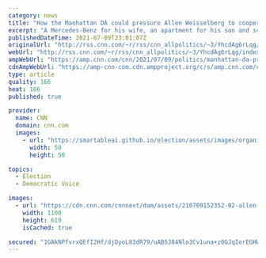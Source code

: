 ```yaml
---
category: news
title: "How the Manhattan DA could pressure Allen Weisselberg to cooperate against Donald Trump  "
excerpt: "A Mercedes-Benz for his wife, an apartment for his son and school tuition for his grandchildren.\n    \n"
publishedDateTime: 2021-07-09T23:01:07Z
originalUrl: "http://rss.cnn.com/~r/rss/cnn_allpolitics/~3/YhcdAg6rLqg/index.html"
webUrl: "http://rss.cnn.com/~r/rss/cnn_allpolitics/~3/YhcdAg6rLqg/index.html"
ampWebUrl: "https://amp.cnn.com/cnn/2021/07/09/politics/manhattan-da-pressure-weisselberg-trump/index.html"
cdnAmpWebUrl: "https://amp-cnn-com.cdn.ampproject.org/c/s/amp.cnn.com/cnn/2021/07/09/politics/manhattan-da-pressure-weisselberg-trump/index.html"
type: article
quality: 166
heat: 166
published: true

provider:
  name: CNN
  domain: cnn.com
  images:
    - url: "https://smartableai.github.io/election/assets/images/organizations/cnn.com-50x50.jpg"
      width: 50
      height: 50

topics:
  - Election
  - Democratic Voice

images:
  - url: "https://cdn.cnn.com/cnnnext/dam/assets/210709152352-02-allen-weisselberg-court-0701-super-tease.jpg"
    width: 1100
    height: 619
    isCached: true

secured: "1GAkNPfvrxQEfI2Hf/djDyoL83dR79/uABSJ84Nlo3Cv1una+z0GJqIerEGHWkYkm6gunrClvHtHAJbSlFKpnpJs2bsUXoO9b/BTOwcYfr8HSlDXmLxCmWA7vKajgQTocikKpOkUDCb1Y1BRe27Mq09KygdwWabqr0IRbjxdi33wn7fcBhfQUTEuZDOWiEQkM7k1ddvT1k1Lo6oB84oSfLwXzzN438WAWbAi26Z0YU75+ESMWAUdwM+h0ikHZZQMSMiAuGLMF672TCVicIHbMiiSJ7s7yhUtVeALIAsikVKpfXT9kk737GxRP141SylTJMgfDYNTOyoplVkO12NVvVRcpL6KMINxfTeode1hYwQ=;nbLhJROobbBXeh+rz4ep1g=="
---
```


